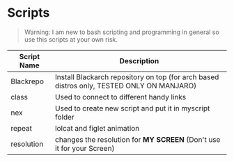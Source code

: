 # Scripts 

> Warning: I am new to bash scripting and programming in general so use this scripts at your own risk.

| **Script Name** | **Description** |
| --------------- | --------------- |
| Blackrepo | Install Blackarch repository on top (for arch based distros only, TESTED ONLY ON MANJARO) |
| class | Used to connect to different handy links |
| nex | Used to create new script and put it in myscript folder|
| repeat | lolcat and figlet animation |
| resolution | changes the resolution for **MY SCREEN** (Don't use it for your Screen) |

